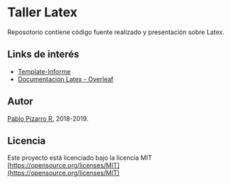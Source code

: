 # Taller Latex

Reposotorio contiene código fuente realizado y presentación sobre Latex.

## Links de interés

- [Template-Informe](https://latex.ppizarror.com/informe.html)
- [Documentación Latex - Overleaf](https://www.overleaf.com/learn/latex/Main_Page)

## Autor

[Pablo Pizarro R.](https://ppizarror.com) 2018-2019.

## Licencia

Este proyecto está licenciado bajo la licencia MIT [https://opensource.org/licenses/MIT](https://opensource.org/licenses/MIT)